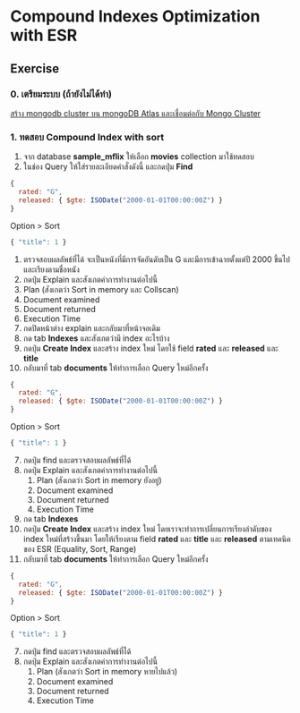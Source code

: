 # Compound Indexes Optimization with ESR

## Exercise

### 0. เตรียมระบบ (ถ้ายังไม่ได้ทำ)

[สร้าง mongodb cluster บน mongoDB Atlas และเชื่อมต่อกับ Mongo Cluster](../prepare/README.md)


### 1. ทดสอบ Compound Index with sort

1. จาก database **sample_mflix** ให้เลือก **movies** collection มาใช้ทดสอบ
2. ในช่อง Query ให้ใส่รายละเอียดคำสั่งดังนี้ และกดปุ่ม **Find**

```js
{
  rated: "G",
  released: { $gte: ISODate("2000-01-01T00:00:00Z") }
}
```
Option > Sort
```js
{ "title": 1 }
```

1. ตรวจสอบผลลัพธ์ที่ได้ จะเป็นหนังที่มีการจัดอันดับเป็น G และมีการเข้าฉายตั้งแต่ปี 2000 ขึ้นไป และเรียงตามชื่อหนัง
2.  กดปุ่ม Explain และสังเกตค่าการทำงานต่อไปนี้
   1. Plan (สังเกตว่า Sort in memory และ Collscan)
   2. Document examined
   3. Document returned
   4. Execution Time
3. กดปิดหน้าต่าง explain และกลับมาที่หน้าจอเดิม
4. กด tab **Indexes** และสังเกตว่ามี index อะไรบ้าง
5. กดปุ่ม **Create Index** และสร้าง index ใหม่ โดยใช้ field **rated** และ **released** และ **title**
6. กลับมาที่ tab **documents** ให้ทำการเลือก Query ใหม่อีกครั้ง
   
```js
{
  rated: "G",
  released: { $gte: ISODate("2000-01-01T00:00:00Z") }
}
```
Option > Sort
```js
{ "title": 1 }
```

7. กดปุ่ม find และตรวจสอบผลลัพธ์ที่ได้ 
8. กดปุ่ม Explain และสังเกตค่าการทำงานต่อไปนี้
   1. Plan (สังเกตว่า Sort in memory ยังอยู่)
   2. Document examined
   3. Document returned
   4. Execution Time 
9. กด tab **Indexes** 
10. กดปุ่ม **Create Index** และสร้าง index ใหม่ โดยเราจะทำการเปลี่ยนการเรียงลำดับของ index ใหม่ที่สร้างขึ้นมา โดยให้เรียงตาม field **rated** และ **title** และ **released** ตามเทคนิคของ ESR (Equality, Sort, Range)
11. กลับมาที่ tab **documents** ให้ทำการเลือก Query ใหม่อีกครั้ง
   
```js
{
  rated: "G",
  released: { $gte: ISODate("2000-01-01T00:00:00Z") }
}
```
Option > Sort
```js
{ "title": 1 }
```

7. กดปุ่ม find และตรวจสอบผลลัพธ์ที่ได้ 
8. กดปุ่ม Explain และสังเกตค่าการทำงานต่อไปนี้
   1. Plan (สังเกตว่า Sort in memory หายไปแล้ว)
   2. Document examined
   3. Document returned
   4. Execution Time 